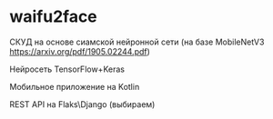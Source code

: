 # waifu2face

СКУД на основе сиамской нейронной сети (на базе MobileNetV3 https://arxiv.org/pdf/1905.02244.pdf)





Нейросеть TensorFlow+Keras

Мобильное приложение на Kotlin

REST API на Flaks\Django (выбираем)

